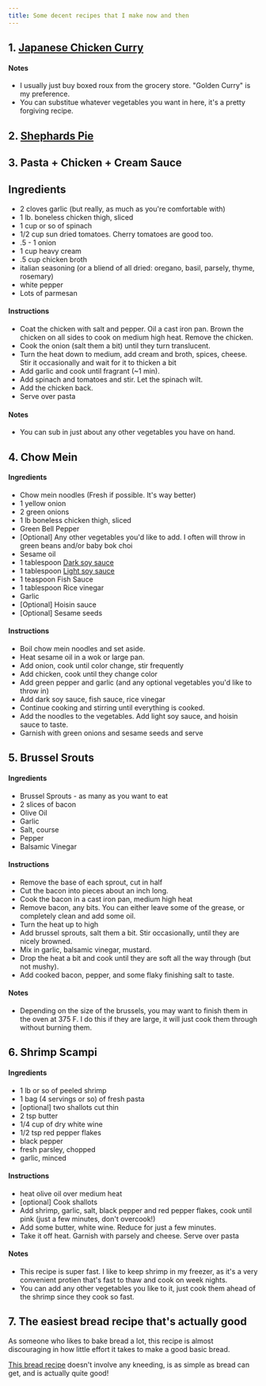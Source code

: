 ```yaml
---
title: Some decent recipes that I make now and then
---
```


## 1. [Japanese Chicken Curry](https://www.justonecookbook.com/simple-chicken-curry/)

#### Notes

- I usually just buy boxed roux from the grocery store. "Golden Curry" is my preference. 
- You can substitue whatever vegetables you want in here, it's a pretty
  forgiving recipe.
  
## 2. [Shephards Pie](https://www.cookingchanneltv.com/recipes/alton-brown/shepherds-pie-1942900)

## 3. Pasta + Chicken + Cream Sauce

## Ingredients

- 2 cloves garlic (but really, as much as you're comfortable with)
- 1 lb. boneless chicken thigh, sliced
- 1 cup or so of spinach
- 1/2 cup sun dried tomatoes. Cherry tomatoes are good too.
- .5 - 1 onion
- 1 cup heavy cream
- .5 cup chicken broth
- italian seasoning (or a bliend of all dried: oregano, basil, parsely, thyme, rosemary)
- white pepper
- Lots of parmesan

#### Instructions

- Coat the chicken with salt and pepper. Oil a cast iron pan. Brown the chicken on all sides to cook on medium high heat. Remove the chicken. 
- Cook the onion (salt them a bit) until they turn translucent. 
- Turn the heat down to medium, add cream and broth, spices, cheese. Stir it occasionally and wait for it to thicken a bit
- Add garlic and cook until fragrant (~1 min).
- Add spinach and tomatoes and stir. Let the spinach wilt.
- Add the chicken back. 
- Serve over pasta

#### Notes

- You can sub in just about any other vegetables you have on hand.

## 4. Chow Mein

#### Ingredients
- Chow mein noodles (Fresh if possible. It's way better)
- 1 yellow onion
- 2 green onions
- 1 lb boneless chicken thigh, sliced
- Green Bell Pepper
- [Optional] Any other vegetables you'd like to add. I often will throw in green beans and/or baby bok choi
- Sesame oil
- 1 tablespoon [Dark soy sauce](https://amzn.to/2DWUVnh)
- 1 tablespoon [Light soy sauce](https://amzn.to/2WQXe2X)
- 1 teaspoon Fish Sauce
- 1 tablespoon Rice vinegar
- Garlic
- [Optional] Hoisin sauce
- [Optional] Sesame seeds

#### Instructions
- Boil chow mein noodles and set aside.
- Heat sesame oil in a wok or large pan.
- Add onion, cook until color change, stir frequently
- Add chicken, cook until they change color
- Add green pepper and garlic (and any optional vegetables you'd like to throw in)
- Add dark soy sauce, fish sauce, rice vinegar
- Continue cooking and stirring until everything is cooked.
- Add the noodles to the vegetables. Add light soy sauce, and hoisin sauce to taste.
- Garnish with green onions and sesame seeds and serve

## 5. Brussel Srouts

#### Ingredients
- Brussel Sprouts - as many as you want to eat
- 2 slices of bacon
- Olive Oil
- Garlic
- Salt, course
- Pepper
- Balsamic Vinegar

#### Instructions

- Remove the base of each sprout, cut in half
- Cut the bacon into pieces about an inch long. 
- Cook the bacon in a cast iron pan, medium high heat
- Remove bacon, any bits. You can either leave some of the grease, or completely clean and add some oil.
- Turn the heat up to high
- Add brussel sprouts, salt them a bit. Stir occasionally, until they are nicely browned.
- Mix in garlic, balsamic vinegar, mustard.
- Drop the heat a bit and cook until they are soft all the way through (but not mushy).
- Add cooked bacon, pepper, and some flaky finishing salt to taste.

#### Notes

- Depending on the size of the brussels, you may want to finish them in the oven
  at 375 F. I do this if they are large, it will just cook them through
  without burning them.

## 6. Shrimp Scampi

#### Ingredients 

- 1 lb or so of peeled shrimp
- 1 bag (4 servings or so) of fresh pasta
- [optional] two shallots cut thin
- 2 tsp butter
- 1/4 cup of dry white wine
- 1/2 tsp red pepper flakes
- black pepper
- fresh parsley, chopped
- garlic, minced

#### Instructions

- heat olive oil over medium heat
- [optional] Cook shallots
- Add shrimp, garlic, salt, black pepper and red pepper flakes, cook until pink (just a few minutes, don't overcook!)
- Add some butter, white wine. Reduce for just a few minutes.
- Take it off heat. Garnish with parsely and cheese. Serve over pasta

#### Notes

- This recipe is super fast. I like to keep shrimp in my freezer, as it's a very
  convenient protien that's fast to thaw and cook on week nights.
- You can add any other vegetables you like to it, just cook them ahead of the
  shrimp since they cook so fast.

## 7. The easiest bread recipe that's actually good

As someone who likes to bake bread a lot, this recipe is almost
discouraging in how little effort it takes to make a good basic bread.

[This bread recipe](https://cooking.nytimes.com/recipes/11376-no-knead-bread)
doesn't involve any kneeding, is as simple as bread can get, and is actually
quite good!
